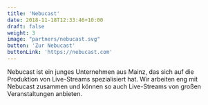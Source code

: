 ```yaml
---
title: 'Nebucast'
date: 2018-11-18T12:33:46+10:00
draft: false
weight: 3
image: "partners/nebucast.svg"
button: 'Zur Nebucast'
buttonLink: 'https://nebucast.com'
---
```


Nebucast ist ein junges Unternehmen aus Mainz, das sich auf die Produktion von Live-Streams spezialisiert hat. Wir arbeiten eng mit Nebucast zusammen und können so auch Live-Streams von großen Veranstaltungen anbieten.

